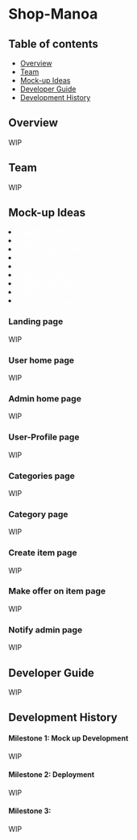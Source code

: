 # Shop-Manoa

## Table of contents
* [Overview](#overview)
* [Team](#team)
* [Mock-up Ideas](#mock-up-ideas)
* [Developer Guide](#developer-guide)
* [Development History](#development-history)

## Overview
WIP

## Team
WIP

## Mock-up Ideas
  <li><a href=#landing-page style="color: white;">Landing Page</a></li>
  <li><a href=#user-home-page style="color: white;">User home page</a></li>
  <li><a href=#admin-home-page style="color: white;">Admin home page</a></li>
  <li><a href=#user-profile-page style="color: white;">User-Profile page</a></li>
  <li><a href=#categories-page style="color: white;">Categories page</a></li>
  <li><a href=#category-page style="color: white;">Category page</a></li>
  <li><a href=#create-item-page style="color: white;">Create item page</a></li>
  <li><a href=#make-offer-on-item-page style="color: white;">Make offer on item page</a></li>
  <li><a href=#notify-admin-page style="color: white;">Notify admin page</a></li>

### Landing page
WIP

### User home page
WIP

### Admin home page
WIP

### User-Profile page
WIP

### Categories page
WIP

### Category page
WIP

### Create item page
WIP

### Make offer on item page
WIP

### Notify admin page
WIP

## Developer Guide
WIP

## Development History
<h4>Milestone 1: Mock up Development</h4>
WIP
<h4>Milestone 2: Deployment</h4>
WIP
<h4>Milestone 3: </h4>
WIP